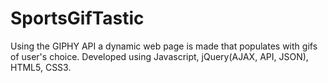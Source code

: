 # SportsGifTastic

Using the GIPHY API a dynamic web page is made that populates with gifs of user's choice. 
Developed using Javascript, jQuery(AJAX, API, JSON), HTML5, CSS3.

